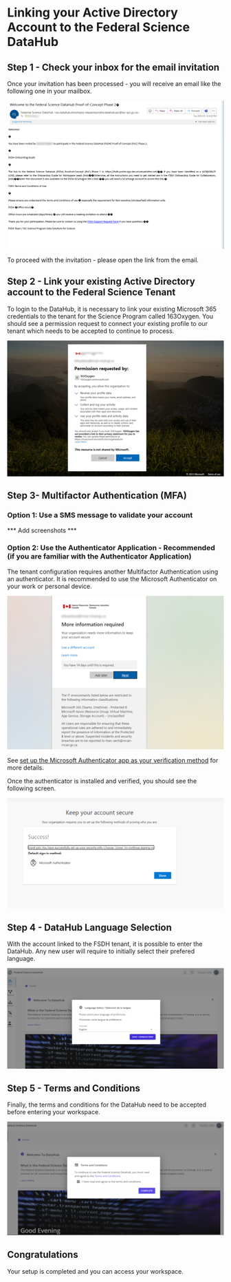 # Linking your Active Directory Account to the Federal Science DataHub

## Step 1 - Check your inbox for the email invitation

Once your invitation has been processed - you will receive an email like the following one in your mailbox. 

![image](0-email-invitation.png)

To proceed with the invitation - please open the link from the email.

## Step 2 - Link your existing Active Directory account to the Federal Science Tenant

To login to the DataHub, it is necessary to link your existing Microsoft 365 credentials to the tenant for the Science Program called 163Oxygen. You should see a permission request to connect your existing profile to our tenant which needs to be accepted to continue to process.

![image](1-aad-permission.png)

## Step 3- Multifactor Authentication (MFA)

### Option 1: Use a SMS message to validate your account

*** Add screenshots ***

### Option 2: Use the Authenticator Application - Recommended (if you are familiar with the Authenticator Application)

The tenant configuration requires another Multifactor Authentication using an authenticator. It is recommended to use the Microsoft Authenticator on your work or personal device.

![image](2-mfa-request.png)

See [set up the Microsoft Authenticator app as your verification method](https://support.microsoft.com/en-us/account-billing/set-up-the-microsoft-authenticator-app-as-your-verification-method-33452159-6af9-438f-8f82-63ce94cf3d29) for more details.

Once the authenticator is installed and verified, you should see the following screen.

![image](4-mfa-validation.png)

## Step 4 - DataHub Language Selection

With the account linked to the FSDH tenant, it is possible to enter the DataHub. Any new user will require to initially select their prefered language.

![image](5-language-selection.png)

## Step 5 - Terms and Conditions

Finally, the terms and conditions for the DataHub need to be accepted before entering your workspace.

![image](6-Terms-and-Conditions.png)

## Congratulations

Your setup is completed and you can access your workspace.

